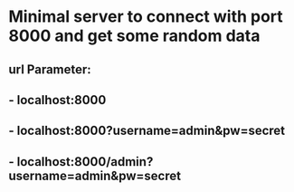 # Minimal server to connect with port 8000 and get some random data
## url Parameter:
## - localhost:8000
## - localhost:8000?username=admin&pw=secret
## - localhost:8000/admin?username=admin&pw=secret
